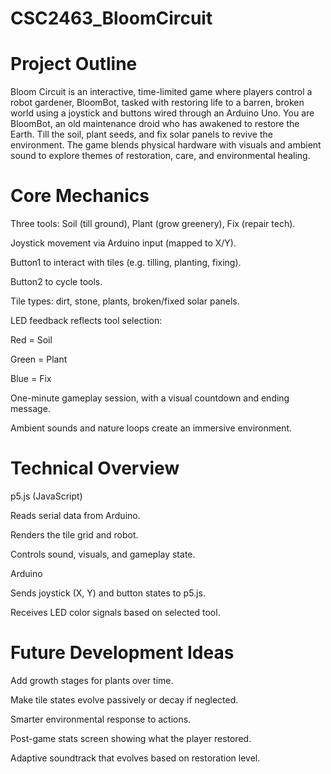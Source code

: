 # CSC2463_BloomCircuit
# Project Outline
Bloom Circuit is an interactive, time-limited game where players control a robot gardener, BloomBot, tasked with restoring life to a barren, broken world using a joystick and buttons wired through an Arduino Uno. You are BloomBot, an old maintenance droid who has awakened to restore the Earth. Till the soil, plant seeds, and fix solar panels to revive the environment. The game blends physical hardware with visuals and ambient sound to explore themes of restoration, care, and environmental healing.

# Core Mechanics

Three tools: Soil (till ground), Plant (grow greenery), Fix (repair tech).


Joystick movement via Arduino input (mapped to X/Y).


Button1 to interact with tiles (e.g. tilling, planting, fixing).


Button2 to cycle tools.


Tile types: dirt, stone, plants, broken/fixed solar panels.


LED feedback reflects tool selection:


Red = Soil


Green = Plant


Blue = Fix


One-minute gameplay session, with a visual countdown and ending message.


Ambient sounds and nature loops create an immersive environment.

# Technical Overview

p5.js (JavaScript)

Reads serial data from Arduino.


Renders the tile grid and robot.


Controls sound, visuals, and gameplay state.


Arduino

Sends joystick (X, Y) and button states to p5.js.


Receives LED color signals based on selected tool.

# Future Development Ideas
Add growth stages for plants over time.


Make tile states evolve passively or decay if neglected.


Smarter environmental response to actions.


Post-game stats screen showing what the player restored.


Adaptive soundtrack that evolves based on restoration level.
